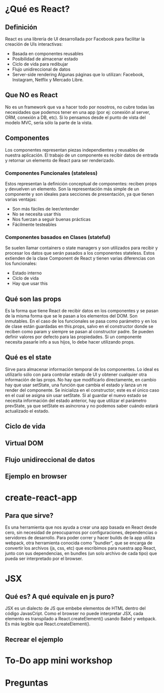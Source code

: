 # ¿Qué es React?
## Definición
React es una librería de UI desarrollada por Facebook para facilitar la creación de UIs interactivas:
  - Basada en componentes reusables
  - Posibilidad de almacenar estado
  - Ciclo de vida para redibujar
  - Flujo unidireccional de datos
  - Server-side rendering
Algunas páginas que lo utilizan: Facebook, Instagram, Netflix y Mercado Libre.
## Que NO es React
No es un framework que va a hacer todo por nosotros, no cubre todas las necesidades que podemos tener en una app (por ej: conexión al server, ORM, conexión a DB, etc). Si lo pensamos desde el punto de vista del modelo MVC, sería sólo la parte de la vista.
## Componentes
Los componentes representan piezas independientes y reusables de nuestra aplicación. El trabajo de un componente es recibir datos de entrada y retornar un elemento de React para ser renderizado.
### Componentes Funcionales (stateless)
Estos representan la definición conceptual de componentes: reciben props y devuelven un elemento. Son la representación más simple de un componente y son ideales para secciones de presentación, ya que tienen varias ventajas:
  - Son más fáciles de leer/entender
  - No se necesita usar this
  - Nos fuerzan a seguir buenas prácticas
  - Fácilmente testeables
### Componentes basados en Clases (stateful)
Se suelen llamar containers o state managers y son utilizados para recibir y procesar los datos que serán pasados a los componentes stateless. Estos extienden de la clase Component de React y tienen varias diferencias con los funcionales:
  - Estado interno
  - Ciclo de vida
  - Hay que usar this
## Qué son las props
Es la forma que tiene React de recibir datos en los componentes y se pasan de la misma forma que se le pasan a los elementos del DOM. Son inmutables. En el caso de los funcionales se pasa como parámetro y en los de clase están guardadas en this.props, salvo en el constructor donde se reciben como param y siempre se pasan al constructor padre. Se pueden definir valores por defecto para las propiedades. Si un componente necesita pasarle info a sus hijos, lo debe hacer utilizando props.
## Qué es el state
Sirve para almacenar información temporal de los componentes. Lo ideal es utilizarlo sólo con para controlar estado de UI y obtener cualquier otra información de las props. No hay que modificarlo directamente, en cambio hay que usar setState, una función que cambia el estado y lanza un re render del componente. Se inicializa en el constructor; este es el único caso en el cual se asigna sin usar setState. Si al guardar el nuevo estado se necesita información del estado anterior, hay que utilizar el parámetro prevState, ya que setState es asíncrona y no podemos saber cuándo estará actualizado el estado.
## Ciclo de vida
## Virtual DOM
## Flujo unidireccional de datos
## Ejemplo en browser
# create-react-app
## Para que sirve?
Es una herramienta que nos ayuda a crear una app basada en React desde cero, sin necesidad de preocuparnos por configuraciones, dependencias o servidores de desarrollo. Para poder correr y hacer builds de la app utiliza webpack, otra herramienta conocida como "bundler", que se encarga de convertir los archivos (js, css, etc) que escribimos para nuestra app React, junto con sus dependencias, en bundles (un solo archivo de cada tipo) que pueda ser interpretado por el browser.
# JSX
## Qué es? A qué equivale en js puro?
JSX es un dialecto de JS que embebe elementos de HTML dentro del código JavasCript. Como el browser no puede interpretar JSX, cada elemento es transpilado a React.createElement() usando Babel y webpack. Es más legible que React.createElement().
## Recrear el ejemplo
# To-Do app mini workshop
# Preguntas